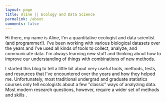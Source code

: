 ```yaml
---
layout: page
title: Aline || Ecology and Data Science
permalink: /about
comments: false
---
```


<div class="row justify-content-between">
<div class="col-md-8 pr-5">

<p>Hi there,
my name is Aline,
I'm a quantitative ecologist and data scientist (and programmer!). I've been working with various biological datasets over the years and I've used all kinds of tools to collect, analyze, and communicate data. I'm always learning new stuff and thinking about how to improve our understanding of things with combinations of new methods.

I started this blog to tell a little bit about very useful tools, methods, tests, and resources that I've encountered over the years and how they helped me. Unfortunately, most traditional undergrad and graduate statistics courses only tell ecologists about a few "classic" ways of analyzing data. Most modern research questions, however, require a wider set of methods and skills .


</p>


</div>


</div>
